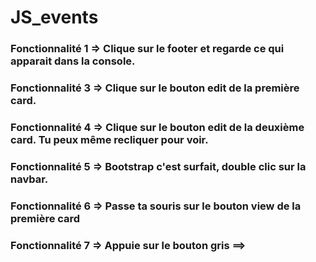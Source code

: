 # JS_events

### Fonctionnalité 1 => Clique sur le footer et regarde ce qui apparait dans la console.

### Fonctionnalité 3 => Clique sur le bouton edit de la première card.

### Fonctionnalité 4 => Clique sur le bouton edit de la deuxième card. Tu peux même recliquer pour voir.

### Fonctionnalité 5 => Bootstrap c'est surfait, double clic sur la navbar.

### Fonctionnalité 6 => Passe ta souris sur le bouton view de la première card

### Fonctionnalité 7 => Appuie sur le bouton gris ==>

